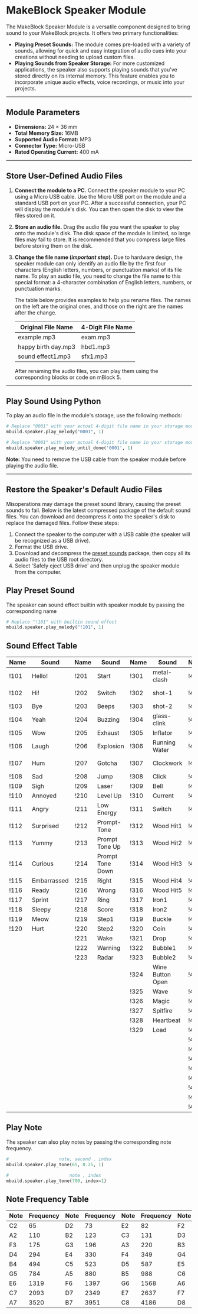 # MakeBlock Speaker Module

The MakeBlock Speaker Module is a versatile component designed to bring sound to your MakeBlock projects. It offers two primary functionalities:

  * **Playing Preset Sounds:** The module comes pre-loaded with a variety of sounds, allowing for quick and easy integration of audio cues into your creations without needing to upload custom files.
  * **Playing Sounds from Speaker Storage:** For more customized applications, the speaker also supports playing sounds that you've stored directly on its internal memory. This feature enables you to incorporate unique audio effects, voice recordings, or music into your projects.

-----

## Module Parameters

  * **Dimensions:** 24 × 36 mm
  * **Total Memory Size:** 16MB
  * **Supported Audio Format:** MP3
  * **Connector Type:** Micro-USB
  * **Rated Operating Current:** 400 mA

-----

## Store User-Defined Audio Files

1.  **Connect the module to a PC.**
    Connect the speaker module to your PC using a Micro USB cable. Use the Micro USB port on the module and a standard USB port on your PC. After a successful connection, your PC will display the module's disk. You can then open the disk to view the files stored on it.

2.  **Store an audio file.**
    Drag the audio file you want the speaker to play onto the module's disk. The disk space of the module is limited, so large files may fail to store. It is recommended that you compress large files before storing them on the disk.

3.  **Change the file name (*important step*).**
    Due to hardware design, the speaker module can only identify an audio file by the first four characters (English letters, numbers, or punctuation marks) of its file name. To play an audio file, you need to change the file name to this special format: a 4-character combination of English letters, numbers, or punctuation marks.

    The table below provides examples to help you rename files. The names on the left are the original ones, and those on the right are the names after the change.

    | Original File Name | 4-Digit File Name |
    |---|---|
    | example.mp3 | exam.mp3 |
    | happy birth day.mp3 | hbd1.mp3 |
    | sound effect1.mp3 | sfx1.mp3 |

    After renaming the audio files, you can play them using the corresponding blocks or code on mBlock 5.

-----

## Play Sound Using Python

To play an audio file in the module's storage, use the following methods:

```python
# Replace "0001" with your actual 4-digit file name in your storage module
mbuild.speaker.play_melody("0001", 1)
```

```python
# Replace "0001" with your actual 4-digit file name in your storage module
mbuild.speaker.play_melody_until_done('0001', 1)
```

**Note:** You need to remove the USB cable from the speaker module before playing the audio file.

-----

## Restore the Speaker's Default Audio Files

Misoperations may damage the preset sound library, causing the preset sounds to fail. Below is the latest compressed package of the default sound files. You can download and decompress it onto the speaker's disk to replace the damaged files. Follow these steps:

1.  Connect the speaker to the computer with a USB cable (the speaker will be recognized as a USB drive).
2.  Format the USB drive.
3.  Download and decompress the [preset sounds](https://www.google.com/search?q=) package, then copy all its audio files to the USB root directory.
4.  Select 'Safely eject USB drive' and then unplug the speaker module from the computer.

## Play Preset Sound 

The speaker can sound effect builtin with speaker module by passing the corresponding name

```python
# Replace "!101" with builtin sound effect 
mbuild.speaker.play_melody("!101", 1)
```

## Sound Effect Table

| Name | Sound | Name | Sound | Name | Sound | Name | Sound | Name | Sound |Name | Sound |Name | Sound |
|---|---|---|---|---|---|---|---|---|---|---|---|---|---|
|!101|Hello!|!201|Start|!301|metal-clash|!401|"0"|!501|"Black"|!601|Quack!|!701|Airplane|
|!102|Hi!|!202|Switch|!302|shot-1|!402|"1"|!502|"Red"|!602|Chirp|!702|Police Siren|
|!103|Bye|!203|Beeps|!303|shot-2|!403|"2"|!503|"Orange"|!603|Hoofbeat|!703|Ship Horn|
|!104|Yeah|!204|Buzzing|!304|glass-clink|!404|"3"|!504|"Yellow"|!604|Whinny|!704|Bicycle|
|!105|Wow|!205|Exhaust|!305|Inflator|!405|"4"|!505|"Green"|!605|Meh|!705|Helicopter|
|!106|Laugh|!206|Explosion|!306|Running Water|!406|"5"|!506|"Cyan"|!606|Roar|!706|Train Track|
|!107|Hum|!207|Gotcha|!307|Clockwork|!407|"6"|!507|"blue"|!607|Bark|!707|Train Horn|
|!108|Sad|!208|Jump|!308|Click|!408|"7"|!508|"Purple"|!608|Moo|!708|Fire Truck|
|!109|Sigh|!209|Laser|!309|Bell|!409|"8"|!509|"Gray"|
|!110|Annoyed|!210|Level Up|!310|Current|!410|"9"|!510|"White"|
|!111|Angry|!211|Low Energy|!311|Switch|!411|"."|!511|"Brown"|
|!112|Surprised|!212|Prompt-Tone|!312|Wood Hit1|!412|"A"|!512|"Pink"|
|!113|Yummy|!213|Prompt Tone Up|!313|Wood Hit2|!413|"B"|!521|"Sunny"|
|!114|Curious|!214|Prompt Tone Down|!314|Wood Hit3|!414|"C"|!522|"Rainy"|
|!115|Embarrassed|!215|Right|!315|Wood Hit4|!415|"D"|!523|"Cloudy"|
|!116|Ready|!216|Wrong|!316|Wood Hit5|!416|"E"|!524|"Windy"|
|!117|Sprint|!217|Ring|!317|Iron1|!417|"F"|!525|"Snowy"|
|!118|Sleepy|!218|Score|!318|Iron2|!418|"G"|!526|"Foggy"|
|!119|Meow|!219|Step1|!319|Buckle|!419|"H"|!531|"Yes"|
|!120|Hurt|!220|Step2|!320|Coin|!420|"I"|!531|"No"|
|    |    |!221|Wake|!321|Drop|!421|"J"|!533|"OK"|
|    |    |!222|Warning|!322|Bubble1|!422|"K"|!534|"Good"|
|    |    |!223|Radar|!323|Bubble2|!423|"L"|!535|"Thank You"|
|    |    |    |     |!324|Wine Button Open|!424|"M"|!541|"Cm."|
|    |    |    |     |!325|Wave|!425|"N"|!542|"Inch"|
|    |    |    |     |!326|Magic|!426|"O"|!543|"Celsius"|
|    |    |    |     |!327|Spitfire|!427|"P"|!544|"Fahrenheit"|
|    |    |    |     |!328|Heartbeat|!428|"Q"|!545|"Percentage"|
|    |    |    |     |!329|Load|!429|"R"|
|    |    |    |     |    |    |!430|"S"|
|    |    |    |     |    |    |!431|"T"|
|    |    |    |     |    |    |!432|"U"|
|    |    |    |     |    |    |!433|"V"|
|    |    |    |     |    |    |!434|"W"|
|    |    |    |     |    |    |!435|"X"|
|    |    |    |     |    |    |!436|"Y"|
|    |    |    |     |    |    |!437|"Z"|

## Play Note

The speaker can also play notes by passing the corresponding note frequency.

```python
#                   note, second , index
mbuild.speaker.play_tone(65, 0.25, 1)
```

```python
#                       note , index
mbuild.speaker.play_tone(700, index=1)
```

## Note Frequency Table

| Note | Frequency | Note | Frequency | Note | Frequency | Note | Frequency | Note | Frequency |
|---|---|---|---|---|---|---|---|---|---|
| C2 | 65 | D2 | 73 | E2 | 82 | F2 | 87 | G2 | 98 |
| A2 | 110 | B2 | 123 | C3 | 131 | D3 | 147 | E3 | 165 |
| F3 | 175 | G3 | 196 | A3 | 220 | B3 | 247 | C4 | 262 |
| D4 | 294 | E4 | 330 | F4 | 349 | G4 | 392 | A4 | 440 |
| B4 | 494 | C5 | 523 | D5 | 587 | E5 | 659 | F5 | 698 |
| G5 | 784 | A5 | 880 | B5 | 988 | C6 | 1047 | D6 | 1175 |
| E6 | 1319 | F6 | 1397 | G6 | 1568 | A6 | 1760 | B6 | 1976 |
| C7 | 2093 | D7 | 2349 | E7 | 2637 | F7 | 2794 | G7 | 3136 |
| A7 | 3520 | B7 | 3951 | C8 | 4186 | D8 | 4699 | | |


